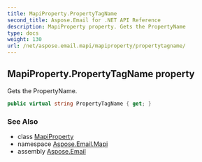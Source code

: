 ```yaml
---
title: MapiProperty.PropertyTagName
second_title: Aspose.Email for .NET API Reference
description: MapiProperty property. Gets the PropertyName
type: docs
weight: 130
url: /net/aspose.email.mapi/mapiproperty/propertytagname/
---
```

## MapiProperty.PropertyTagName property

Gets the PropertyName.

```csharp
public virtual string PropertyTagName { get; }
```

### See Also

* class [MapiProperty](../)
* namespace [Aspose.Email.Mapi](../../mapiproperty/)
* assembly [Aspose.Email](../../../)


